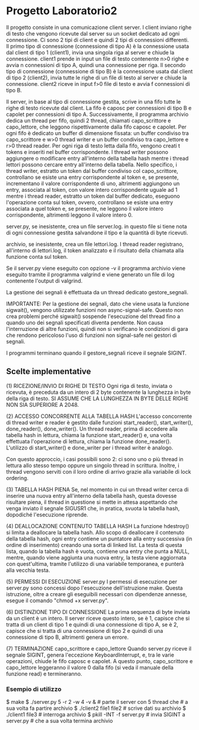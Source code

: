 # Progetto Laboratorio2

Il progetto consiste in una comunicazione client server. 
I client inviano righe di testo che vengono ricevute dal server su un socket dedicato ad ogni connessione.
Ci sono 2 tipi di client e quindi 2 tipi di connessioni differenti.
Il primo tipo di connessione (connessione di tipo A) è la connessione usata dal client di tipo 1 (client1), invia una singola riga al server e chiude la connessione. 
client1 prende in input un file di testo contenente n>0 righe e avvia n connessioni di tipo A, quindi una connessione per riga.
Il secondo tipo di connessione (connessione di tipo B) è la connessione usata dal client di tipo 2 (client2), invia tutte le righe di un file di testo al server e chiude la connessione.
client2 riceve in input f>0 file di testo e avvia f connessioni di tipo B.

Il server, in base al tipo di connessione gestita, scrive in una fifo tutte le righe di testo ricevute dal client.
La fifo è caposc per connessioni di tipo B e capolet per connessioni di tipo A.
Successivamente, il programma archivio dedica un thread per fifo, quindi 2 thread, chiamati capo_scrittore e capo_lettore, che leggono rispettivamente dalla fifo caposc e capolet.
Per ogni fifo è dedicato un buffer di dimensione fissata: un buffer condiviso tra capo_scrittore e w>0 thread writer e un buffer condiviso tra capo_lettore e r>0 thread reader.
Per ogni riga di testo letta dalla fifo, vengono creati t tokens e inseriti nel buffer corrispondente.
I thread writer possono aggiungere o modificare entry all'interno della tabella hash mentre i thread lettori possono cercare entry all'interno della tabella.
Nello specifico, i thread writer, estratto un token dal buffer condiviso col capo_scrittore, controllano se esiste una entry corrispondente al token e, se presente, incrementano il valore corrispondente di uno, altrimenti aggiungono un entry, associata al token, con valore intero corrispondente uguale ad 1 mentre i thread reader, estratto un token dal buffer dedicato, eseguono l'operazione conta sul token, ovvero, controllano se esiste una entry associata a quel token e, se presente, ne leggono il valore intero corrispondente, altrimenti leggono il valore intero 0.

server.py, se inesistente, crea un file server.log. in questo file si tiene nota di ogni connessione gestita salvandone il tipo e la quantità di byte ricevuti.

archivio, se inesistente, crea un file lettori.log. I thread reader registrano,  all'interno di lettori.log, il token analizzato e il risultato della chiamata alla funzione conta sul token.

Se il server.py viene eseguito con opzione -v il programma archivio viene eseguito tramite il programma valgrind e viene generato un file di log contenente l'output di valgrind.

La gestione dei segnali è effettuata da un thread dedicato gestore_segnali. 

IMPORTANTE: Per la gestione dei segnali, dato che viene usata la funzione sigwait(), vengono utilizzate funzioni non async-signal-safe. Questo non crea problemi perché sigwait() sospende l'esecuzione del thread fino a quando uno dei segnali specificati diventa pendente. Non causa l'interruzione di altre funzioni, quindi non si verificano le condizioni di gara che rendono pericoloso l'uso di funzioni non signal-safe nei gestori di segnali.

I programmi terminano quando il gestore_segnali riceve il segnale SIGINT.

## Scelte implementative

(1) RICEZIONE/INVIO DI RIGHE DI TESTO
Ogni riga di testo, inviata o ricevuta, è preceduta da un intero di 2 byte contenente la lunghezza in byte della riga di testo. SI ASSUME CHE LA LUNGHEZZA IN BYTE DELLE RIGHE NON SIA SUPERIORE A 2048.

(2) ACCESSO CONCORRENTE ALLA TABELLA HASH
L'accesso concorrente di thread writer e reader è gestito dalle funzioni start_reader(), start_writer(), done_reader(), done_writer().
Un thread reader, prima di accedere alla tabella hash in lettura, chiama la funzione start_reader() e, una volta effettuata l'operazione di lettura, chiama la funzione done_reader(). L'utilizzo di start_writer() e done_writer per i thread writer è analogo.

Con questo approccio, i casi possibili sono 2: ci sono uno o più thread in lettura allo stesso tempo oppure un singolo thread in scrittura. Inoltre, i thread vengono serviti con il loro ordine di arrivo grazie alla variabile di lock ordering.

(3) TABELLA HASH PIENA
Se, nel momento in cui un thread writer cerca di inserire una nuova entry all'interno della tabella hash, questa dovesse risultare piena, il thread in questione si mette in attesa aspettando che venga inviato il segnale SIGUSR1 che, in pratica, svuota la tabella hash, dopodiché l'esecuzione riprende.

(4) DEALLOCAZIONE CONTENUTO TABELLA HASH
La funzione hdestroy() si limita a deallocare la tabella hash. 
Allo scopo di deallocare il contenuto della tabella hash, ogni entry contiene un puntatore alla entry successiva (in ordine di inserimento) creando una sorta di linked list. La testa di questa lista, quando la tabella hash è vuota, contiene una entry che punta a NULL, mentre, quando viene aggiunta una nuova entry, la testa viene aggiornata con quest'ultima, tramite l'utilizzo di una variabile temporanea, e punterà alla vecchia testa.

(5) PERMESSI DI ESECUZIONE server.py
I permessi di esecuzione per server.py sono concessi dopo l'esecuzione dell'istruzione make. Questa istruzione, oltre a creare gli eseguibili necessari con dipendenze annesse, esegue il comando "chmod +x server.py".

(6) DISTINZIONE TIPO DI CONNESSIONE
La prima sequenza di byte inviata da un client è un intero.
Il server riceve questo intero, se è 1, capisce che si tratta di un client di tipo 1 e quindi di una connessione di tipo A, se è 2, capisce che si tratta di una connessione di tipo 2 e quindi di una connessione di tipo B, altrimenti genera un errore.

(7) TERMINAZIONE capo_scrittore e capo_lettore
Quando server.py riceve il segnale SIGINT, genera l'eccezione KeyboardInterrupt, e, tra le varie operazioni, chiude le fifo caposc e capolet.
A questo punto, capo_scrittore e capo_lettore leggeranno il valore 0 dalla fifo (si veda il manuale della funzione read) e termineranno.


### Esempio di utilizzo

$ make
$ ./server.py 5 -r 2 -w 4 -v &  # parte il server con 5 thread che 
                                # a sua volta fa partire archivio
$ ./client2 file1 file2         # scrive dati su archivio
$ ./client1 file3               # interroga archivio
$ pkill -INT -f server.py       # invia SIGINT a server.py
                                # che a sua volta termina archivio
